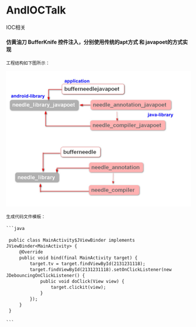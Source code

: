 # AndIOCTalk
IOC相关

#### 仿黄油刀 BufferKnife 控件注入，分别使用传统的apt方式 和 javapoet的方式实现


    工程结构如下图所示：

![工程结构，包含两个独立模块，普通apt和javapoet](./images/capture.jpg)

    生成代码文件模板：

    ```java

     public class MainActivity$JViewBinder implements JViewBinder<MainActivity> {
         @Override
         public void bind(final MainActivity target) {
             target.tv = target.findViewById(2131231118);
             target.findViewById(2131231118).setOnClickListener(new JDebouncingOnClickListener() {
                 public void doClick(View view) {
                     target.clickit(view);
                 }
             });
         }
     }

    ```
